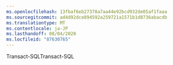 ```yaml
---
ms.openlocfilehash: 13fbaf6eb27378a7aa44e92bcd932de05af1faaa
ms.sourcegitcommit: ad4d92dce894592a259721a1571b1d8736abacdb
ms.translationtype: MT
ms.contentlocale: ja-JP
ms.lasthandoff: 08/04/2020
ms.locfileid: "87630765"
---
```

<span data-ttu-id="b4a7c-101">Transact\-SQL</span><span class="sxs-lookup"><span data-stu-id="b4a7c-101">Transact\-SQL</span></span>
